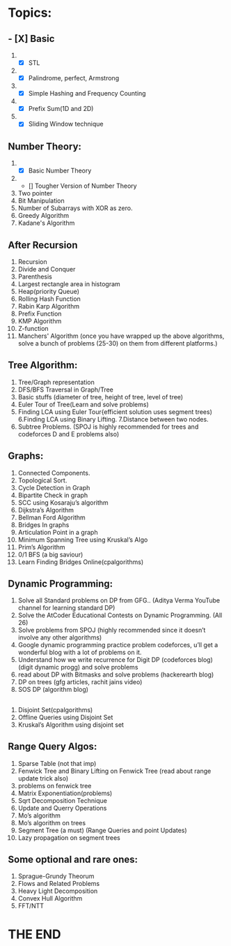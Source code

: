 # Topics:
## - [X] Basic
1. - [X] STL
2. - [X] Palindrome, perfect, Armstrong 
3. - [X] Simple Hashing and Frequency Counting 
4. - [X] Prefix Sum(1D and 2D)
5. - [X] Sliding Window technique

## Number Theory:
1. - [x] Basic Number Theory
7. - [] Tougher Version of Number Theory
8. Two pointer
9. Bit Manipulation
10. Number of Subarrays with XOR as zero.
11. Greedy Algorithm
12. Kadane's Algorithm

## After Recursion
1. Recursion
14. Divide and Conquer
15. Parenthesis
16. Largest rectangle area in histogram
17. Heap(priority Queue)
18. Rolling Hash Function
19. Rabin Karp Algorithm
20. Prefix Function
21. KMP Algorithm
22. Z-function
23. Manchers' Algorithm (once you have wrapped up the above algorithms, solve a bunch of problems (25-30) on them from different platforms.)  

## Tree Algorithm:  
1. Tree/Graph representation  
2. DFS/BFS Traversal in Graph/Tree  
3. Basic stuffs (diameter of tree, height of tree, level of tree)  
4. Euler Tour of Tree(Learn and solve problems)  
5. Finding LCA using Euler Tour{efficient solution uses segment trees)  6.Finding LCA using Binary Lifting. 7.Distance between two nodes.  
6. Subtree Problems. (SPOJ is highly recommended for trees and codeforces D and E problems 
also)  
 
 
## Graphs:
1. Connected Components.  
2. Topological Sort.  
3. Cycle Detection in Graph  
4. Bipartite Check in graph  
5. SCC using Kosaraju’s algorithm  
6. Dijkstra’s Algorithm  
7. Bellman Ford Algorithm  
8. Bridges In graphs  
9. Articulation Point in a graph  
10. Minimum Spanning Tree using Kruskal’s Algo  
11. Prim’s Algorithm  
12. 0/1 BFS (a big saviour)  
13. Learn Finding Bridges Online(cpalgorithms) 
 
 
## Dynamic Programming: 
1.	Solve all Standard problems on DP from GFG.. (Aditya Verma YouTube channel for learning standard DP) 
1.	Solve the AtCoder Educational Contests on Dynamic Programming. (All 26)  
2.	Solve problems from SPOJ (highly recommended since it doesn’t involve any other algorithms)  
3. Google dynamic programming practice problem codeforces, u’ll get a wonderful blog with a lot of problems on it.  
4. Understand how we write recurrence for Digit DP (codeforces blog) (digit dynamic progg) and solve problems  
5. read about DP with Bitmasks and solve problems (hackerearth blog)  
6. DP on trees (gfg articles, rachit jains video)  
7. SOS DP (algorithm blog)  
 
## 
1. Disjoint Set(cpalgorithms)  
2. Offline Queries using Disjoint Set 
3. Kruskal’s Algorithm using disjoint set  
 
## Range Query Algos:  
1. Sparse Table (not that imp)  
2. Fenwick Tree and Binary Lifting on Fenwick Tree (read about range update trick also) 
3. problems on fenwick tree 
4. Matrix Exponentiation(problems)  
5. Sqrt Decomposition Technique 
6. Update and Querry Operations  
7.	Mo’s algorithm  
8.	Mo’s algorithm on trees  
9. Segment Tree (a must) (Range Queries and point Updates) 
10. Lazy propagation on segment trees  
 
## Some optional and rare ones:  
1. Sprague-Grundy Theorum  
2. Flows and Related Problems  
3. Heavy Light Decomposition  
4. Convex Hull Algorithm  
5. FFT/NTT
# THE END
